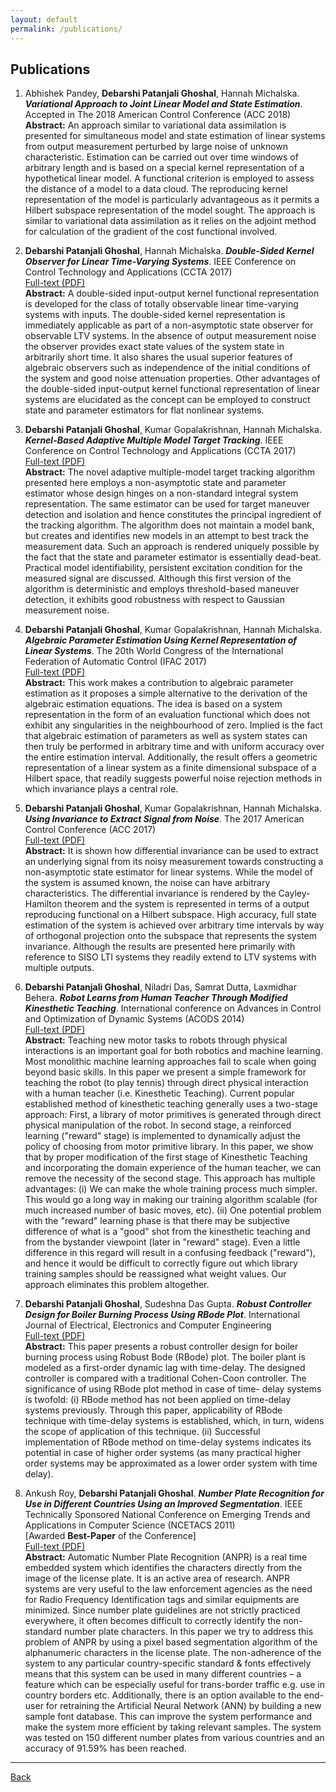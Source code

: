 ```yaml
---
layout: default
permalink: /publications/
---
```


## Publications

1. Abhishek Pandey, **Debarshi Patanjali Ghoshal**, Hannah Michalska. _**Variational Approach to Joint Linear Model and State Estimation**_. Accepted in The 2018 American Control Conference (ACC 2018)  
**Abstract:** An approach similar to variational data assimilation is presented for simultaneous model and state estimation of linear systems from output measurement perturbed by large noise of unknown characteristic. Estimation can be carried out over time windows of arbitrary length and is based on a special kernel representation of a hypothetical linear model. A functional criterion is employed to assess the distance of a model to a data cloud. The reproducing kernel representation of the model is particularly advantageous as it permits a Hilbert subspace representation of the model sought. The approach is similar to variational data assimilation as it relies on the adjoint method for calculation of the gradient of the cost functional involved.

1. **Debarshi Patanjali Ghoshal**, Hannah Michalska. _**Double-Sided Kernel Observer for Linear Time-Varying Systems**_. IEEE Conference on Control Technology and Applications (CCTA 2017)  
[Full-text (PDF)](/docs/Ghoshal2017c.pdf)  
**Abstract:** A double-sided input-output kernel functional representation is developed for the class of totally observable linear time-varying systems with inputs. The double-sided kernel representation is immediately applicable as part of a non-asymptotic state observer for observable LTV systems. In the absence of output measurement noise the observer provides exact state values of the system state in arbitrarily short time. It also shares the usual superior features of algebraic observers such as independence of the initial conditions of the system and good noise attenuation properties. Other advantages of the double-sided input-output kernel functional representation of linear systems are elucidated as the concept can be employed to construct state and parameter estimators for flat nonlinear systems.

1. **Debarshi Patanjali Ghoshal**, Kumar Gopalakrishnan, Hannah Michalska. _**Kernel-Based Adaptive Multiple Model Target Tracking**_. IEEE Conference on Control Technology and Applications (CCTA 2017)  
[Full-text (PDF)](/docs/Ghoshal2017d.pdf)  
**Abstract:** The novel adaptive multiple-model target tracking algorithm presented here employs a non-asymptotic state and parameter estimator whose design hinges on a non-standard integral system representation. The same estimator can be used for target maneuver detection and isolation and hence constitutes the principal ingredient of the tracking algorithm. The algorithm does not maintain a model bank, but creates and identifies new models in an attempt to best track the measurement data. Such an approach is rendered uniquely possible by the fact that the state and parameter estimator is essentially dead-beat. Practical model identifiability, persistent excitation condition for the measured signal are discussed. Although this first version of the algorithm is deterministic and employs threshold-based maneuver detection, it exhibits good robustness with respect to Gaussian measurement noise.

1. **Debarshi Patanjali Ghoshal**, Kumar Gopalakrishnan, Hannah Michalska. _**Algebraic Parameter Estimation Using Kernel Representation of Linear Systems**_. The 20th World Congress of the International Federation of Automatic Control (IFAC 2017)  
[Full-text (PDF)](/docs/Ghoshal2017b.pdf)  
**Abstract:** This work makes a contribution to algebraic parameter estimation as it proposes a simple alternative to the derivation of the algebraic estimation equations. The idea is based on a system representation in the form of an evaluation functional which does not exhibit any singularities in the neighbourhood of zero. Implied is the fact that algebraic estimation of parameters as well as system states can then truly be performed in arbitrary time and with uniform accuracy over the entire estimation interval. Additionally, the result offers a geometric representation of a linear system as a finite dimensional subspace of a Hilbert space, that readily suggests powerful noise rejection methods in which invariance plays a central role.

1. **Debarshi Patanjali Ghoshal**, Kumar Gopalakrishnan, Hannah Michalska. _**Using Invariance to Extract Signal from Noise**_. The 2017 American Control Conference (ACC 2017)  
[Full-text (PDF)](/docs/Ghoshal2017.pdf)  
**Abstract:** It is shown how differential invariance can be used to extract an underlying signal from its noisy measurement towards constructing a non-asymptotic state estimator for linear systems. While the model of the system is assumed known, the noise can have arbitrary characteristics. The differential invariance is rendered by the Cayley-Hamilton theorem and the system is represented in terms of a output reproducing functional on a Hilbert subspace. High accuracy, full state estimation of the system is achieved over arbitrary time intervals by way of orthogonal projection onto the subspace that represents the system invariance. Although the results are presented here primarily with reference to SISO LTI systems they readily extend to LTV systems with multiple outputs.

1. **Debarshi Patanjali Ghoshal**, Niladri Das, Samrat Dutta, Laxmidhar Behera. _**Robot Learns from Human Teacher Through Modified Kinesthetic Teaching**_. International conference on Advances in Control and Optimization of Dynamic Systems (ACODS 2014)  
[Full-text (PDF)](/docs/DPG_ACODS.pdf)  
**Abstract:** Teaching new motor tasks to robots through physical interactions is an important goal for both robotics and machine learning. Most monolithic machine learning approaches fail to scale when going beyond basic skills. In this paper we present a simple framework for teaching the robot (to play tennis) through direct physical interaction with a human teacher (i.e. Kinesthetic Teaching). Current popular established method of kinesthetic teaching generally uses a two-stage approach: First, a library of motor primitives is generated through direct physical manipulation of the robot. In second stage, a reinforced learning ("reward" stage) is implemented to dynamically adjust the policy of choosing from motor primitive library. In this paper, we show that by proper modification of the first stage of Kinesthetic Teaching and incorporating the domain experience of the human teacher, we can remove the necessity of the second stage. This approach has multiple advantages: (i) We can make the whole training process much simpler. This would go a long way in making our training algorithm scalable (for much increased number of basic moves, etc). (ii) One potential problem with the "reward" learning phase is that there may be subjective difference of what is a "good" shot from the kinesthetic teaching and from the bystander viewpoint (later in "reward" stage). Even a little difference in this regard will result in a confusing feedback ("reward"), and hence it would be difficult to correctly figure out which library training samples should be reassigned what weight values. Our approach eliminates this problem altogether.

1. **Debarshi Patanjali Ghoshal**, Sudeshna Das Gupta. _**Robust Controller Design for Boiler Burning Process Using RBode Plot**_. International Journal of Electrical, Electronics and Computer Engineering  
[Full-text (PDF)](/docs/DPG_IET.pdf)  
**Abstract:** This paper presents a robust controller design for boiler burning process using Robust Bode (RBode) plot. The boiler plant is modeled as a first-order dynamic lag with time-delay. The designed controller is compared with a traditional Cohen-Coon controller. The significance of using RBode plot method in case of time- delay systems is twofold: (i) RBode method has not been applied on time-delay systems previously. Through this paper, applicability of RBode technique with time-delay systems is established, which, in turn, widens the scope of application of this technique. (ii) Successful implementation of RBode method on time-delay systems indicates its potential in case of higher order systems (as many practical higher order systems may be approximated as a lower order system with time delay).

1. Ankush Roy, **Debarshi Patanjali Ghoshal**. _**Number Plate Recognition for Use in Different Countries Using an Improved Segmentation**_. IEEE Technically Sponsored National Conference on Emerging Trends and Applications in Computer Science \(NCETACS 2011\)  
\[Awarded **Best\-Paper** of the Conference\]  
[Full-text (PDF)](/docs/DPG_NCETACS.pdf)  
**Abstract:** Automatic Number Plate Recognition (ANPR) is a real time embedded system which identifies the characters directly from the image of the license plate. It is an active area of research. ANPR systems are very useful to the law enforcement agencies as the need for Radio Frequency Identification tags and similar equipments are minimized. Since number plate guidelines are not strictly practiced everywhere, it often becomes difficult to correctly identify the non-standard number plate characters. In this paper we try to address this problem of ANPR by using a pixel based segmentation algorithm of the alphanumeric characters in the license plate. The non-adherence of the system to any particular country-specific standard & fonts effectively means that this system can be used in many different countries – a feature which can be especially useful for trans-border traffic e.g. use in country borders etc. Additionally, there is an option available to the end-user for retraining the Artificial Neural Network (ANN) by building a new sample font database. This can improve the system performance and make the system more efficient by taking relevant samples. The system was tested on 150 different number plates from various countries and an accuracy of 91.59% has been reached.

* * *

[Back](/)
